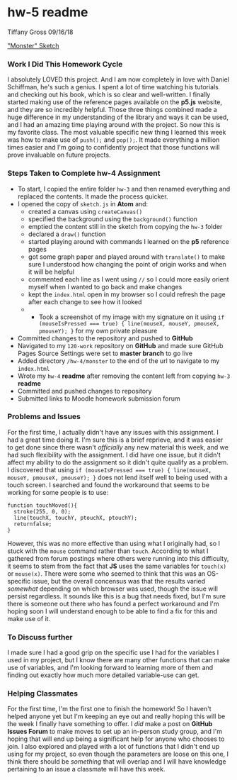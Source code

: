 # hw-5 readme
Tiffany Gross
09/16/18

["Monster" Sketch](https://jolenetiffanyg.github.io/course-work/hw-4/monster/)

### Work I Did This Homework Cycle
  I absolutely LOVED this project.  And I am now completely in love with Daniel Schiffman, he's such a genius.  I spent a lot of time watching his tutorials and checking out his book, which is so clear and well-written.  I finally started making use of the reference pages available on the **p5.js** website, and they are so incredibly helpful.  Those three things combined made a huge difference in my understanding of the library and ways it can be used, and I had an amazing time playing around with the project.  So now this is my favorite class.  The most valuable specific new thing I learned this week was how to make use of `push();` and `pop();`.  It made everything a million times easier and I'm going to confidently project that those functions will prove invaluable on future projects.

### Steps Taken to Complete **hw-4** Assignment

- To start, I copied the entire folder `hw-3` and then renamed everything and replaced the contents.  It made the process quicker.
- I opened the copy of `sketch.js` in **Atom** and:
  - created a canvas using `createCanvas()`
  - specified the background using the `background()` function
  - emptied the content still in the sketch from copying the `hw-3` folder
  - declared a `draw()` function
  - started playing around with commands I learned on the **p5** reference pages
  - got some graph paper and played around with `translate()` to make sure I understood how changing the point of origin works and when it will be helpful
  - commented each line as I went using `//` so I could more easily orient myself when I wanted to go back and make changes
  - kept the `index.html` open in my browser so I could refresh the page after each change to see how it looked
  - - Took a screenshot of my image with my signature on it using `if (mouseIsPressed === true) { line(mouseX, mouseY, pmouseX, pmouseY); }` for my own private pleasure
- Committed changes to the repository and pushed to **GitHub**
- Navigated to my `120-work` repository on **GitHub** and made sure GitHub Pages Source Settings were set to **master branch** to go live
- Added directory `/hw-4/monster` to the end of the url to navigate to my `index.html`
- Wrote my `hw-4` **readme** after removing the content left from copying `hw-3` **readme**
- Committed and pushed changes to repository
- Submitted links to Moodle homework submission forum

### Problems and Issues
  For the first time, I actually didn't have any issues with this assignment.  I had a great time doing it.  I'm sure this is a brief reprieve, and it was easier to get done since there wasn't *officially* any new material this week, and we had such flexibility with the assignment.  I did have one issue, but it didn't affect my ability to do the assignment so it didn't quite qualify as a problem.  I discovered that using `if (mouseIsPressed === true) { line(mouseX, mouseY, pmouseX, pmouseY); }` does not lend itself well to being used with a touch screen.  I searched and found the workaround that seems to be working for some people is to use:
  ```
  function touchMoved(){
    stroke(255, 0, 0);
    line(touchX, touchY, ptouchX, ptouchY);
    returnfalse;
  }
  ```

  However, this was no more effective than using what I originally had, so I stuck with the `mouse` command rather than `touch`. According to what I gathered from forum postings where others were running into this difficulty, it seems to stem from the fact that **JS** uses the same variables for `touch(x)` or `mouse(x)`.  There were some who seemed to think that this was an OS-specific issue, but the overall concensus was that the results varied *somewhat* depending on which browser was used, though the issue will persist regardless.  It sounds like this is a bug that needs fixed, but I'm sure there is someone out there who has found a perfect workaround and I'm hoping soon I will understand enough to be able to find a fix for this and make use of it.

### To Discuss further

  I made sure I had a good grip on the specific use I had for the variables I used in my project, but I know there are many other functions that can make use of variables, and I'm looking forward to learning more of them and finding out exactly how much more detailed variable-use can get.


### Helping Classmates

For the first time, I'm the first one to finish the homework!  So I haven't helped anyone yet but I'm keeping an eye out and really hoping this will be the week I finally have something to offer.  I *did* make a post on **GitHub Issues Forum** to make moves to set up an in-person study group, and I'm hoping that will end up being a significant help for anyone who chooses to join.  I also explored and played with a lot of functions that I didn't end up using for my project, so even though the parameters are loose on this one, I think there should be *something* that will overlap and I will have knowledge pertaining to an issue a classmate will have this week.
